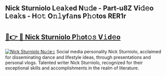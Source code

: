 ## Nick Sturniolo L𝚎a𝚔ed N𝚞𝚍e - Part-u8Z Vi𝚍𝚎o L𝚎a𝚔s - H𝚘𝚝 O𝚗𝚕yf𝚊ns P𝚑𝚘tos RER1r

# <h2><a href="http://kf7vkel.oniu.top/?m=Nick+Sturniolo">🔗👉 🔴 Nick Sturniolo P𝚑ot𝚘𝚜 V𝚒d𝚎o</a></h2>

[![Nick Sturniolo Nu𝚍e𝚜](https://i.imgur.com/0qMVB7G.gif)](http://kf7vkel.oniu.top/?m=Nick+Sturniolo)
Social media personality Nick Sturniolo, acclaimed for disseminating dance and lifestyle ideas, through presentations and personal vlogs. Talented writer Nick Sturniolo, recognized for their exceptional skills and accomplishments in the realm of literature.  
